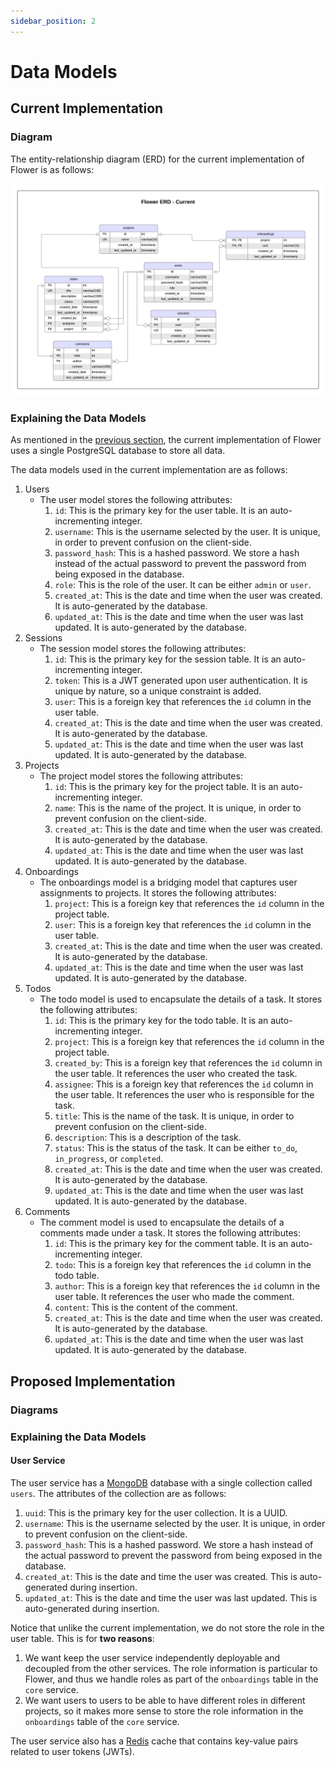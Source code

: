 ```yaml
---
sidebar_position: 2
---
```


# Data Models

## Current Implementation

### Diagram

The entity-relationship diagram (ERD) for the current implementation of Flower is as follows:

![Flower's Entity-Relationship Diagram](./img/flower-erd-legacy.png)

### Explaining the Data Models

As mentioned in the [previous section](./databases.md), the current implementation of Flower uses a single PostgreSQL database to store all data.

The data models used in the current implementation are as follows:

1. Users
    - The user model stores the following attributes:
        1. `id`: This is the primary key for the user table. It is an auto-incrementing integer.
        2. `username`: This is the username selected by the user. It is unique, in order to prevent confusion on the client-side.
        3. `password_hash`: This is a hashed password. We store a hash instead of the actual password to prevent the password from being exposed in the database.
        4. `role`: This is the role of the user. It can be either `admin` or `user`.
        5. `created_at`: This is the date and time when the user was created. It is auto-generated by the database.
        6. `updated_at`: This is the date and time when the user was last updated. It is auto-generated by the database.
2. Sessions
    - The session model stores the following attributes:
        1. `id`: This is the primary key for the session table. It is an auto-incrementing integer.
        2. `token`: This is a JWT generated upon user authentication. It is unique by nature, so a unique constraint is added.
        3. `user`: This is a foreign key that references the `id` column in the user table.
        4. `created_at`: This is the date and time when the user was created. It is auto-generated by the database.
        5. `updated_at`: This is the date and time when the user was last updated. It is auto-generated by the database.
3. Projects
    - The project model stores the following attributes:
        1. `id`: This is the primary key for the project table. It is an auto-incrementing integer.
        2. `name`: This is the name of the project. It is unique, in order to prevent confusion on the client-side.
        3. `created_at`: This is the date and time when the user was created. It is auto-generated by the database.
        4. `updated_at`: This is the date and time when the user was last updated. It is auto-generated by the database.
4. Onboardings
    - The onboardings model is a bridging model that captures user assignments to projects. It stores the following attributes:
        1. `project`: This is a foreign key that references the `id` column in the project table.
        2. `user`: This is a foreign key that references the `id` column in the user table.
        3. `created_at`: This is the date and time when the user was created. It is auto-generated by the database.
        4. `updated_at`: This is the date and time when the user was last updated. It is auto-generated by the database.
5. Todos
    - The todo model is used to encapsulate the details of a task. It stores the following attributes:
        1. `id`: This is the primary key for the todo table. It is an auto-incrementing integer.
        2. `project`: This is a foreign key that references the `id` column in the project table.
        3. `created_by`: This is a foreign key that references the `id` column in the user table. It references the user who created the task.
        4. `assignee`: This is a foreign key that references the `id` column in the user table. It references the user who is responsible for the task.
        5. `title`: This is the name of the task. It is unique, in order to prevent confusion on the client-side.
        6. `description`: This is a description of the task.
        7. `status`: This is the status of the task. It can be either `to_do`, `in_progress`, or `completed`.
        8. `created_at`: This is the date and time when the user was created. It is auto-generated by the database.
        9. `updated_at`: This is the date and time when the user was last updated. It is auto-generated by the database.
6. Comments
    - The comment model is used to encapsulate the details of a comments made under a task. It stores the following attributes:
        1. `id`: This is the primary key for the comment table. It is an auto-incrementing integer.
        2. `todo`: This is a foreign key that references the `id` column in the todo table.
        3. `author`: This is a foreign key that references the `id` column in the user table. It references the user who made the comment.
        4. `content`: This is the content of the comment.
        5. `created_at`: This is the date and time when the user was created. It is auto-generated by the database.
        6. `updated_at`: This is the date and time when the user was last updated. It is auto-generated by the database.

## Proposed Implementation

### Diagrams

### Explaining the Data Models

#### User Service

The user service has a [MongoDB](https://www.mongodb.com/) database with a single collection called `users`. The attributes of the collection are as follows:

1. `uuid`: This is the primary key for the user collection. It is a UUID.
2. `username`: This is the username selected by the user. It is unique, in order to prevent confusion on the client-side.
3. `password_hash`: This is a hashed password. We store a hash instead of the actual password to prevent the password from being exposed in the database.
4. `created_at`: This is the date and time the user was created. This is auto-generated during insertion.
5. `updated_at`: This is the date and time the user was last updated. This is auto-generated during insertion.

Notice that unlike the current implementation, we do not store the role in the user table. This is for **two reasons**:

1. We want keep the user service independently deployable and decoupled from the other services. The role information is particular to Flower, and thus we handle roles as part of the `onboardings` table in the `core` service.
2. We want users to users to be able to have different roles in different projects, so it makes more sense to store the role information in the `onboardings` table of the `core` service.

The user service also has a [Redis](https://redis.io/) cache that contains key-value pairs related to user tokens (JWTs).
